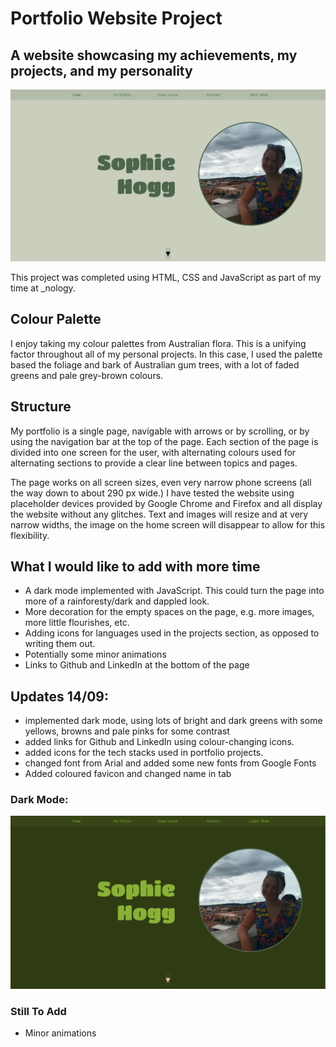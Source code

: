 # Portfolio Website Project

## A website showcasing my achievements, my projects, and my personality

![My portfolio](./images/portfolio.PNG)

This project was completed using HTML, CSS and JavaScript as part of my time at \_nology.

## Colour Palette

I enjoy taking my colour palettes from Australian flora. This is a unifying factor throughout all of my personal projects. In this case, I used the palette based the foliage and bark of Australian gum trees, with a lot of faded greens and pale grey-brown colours.

## Structure

My portfolio is a single page, navigable with arrows or by scrolling, or by using the navigation bar at the top of the page. Each section of the page is divided into one screen for the user, with alternating colours used for alternating sections to provide a clear line between topics and pages.

The page works on all screen sizes, even very narrow phone screens (all the way down to about 290 px wide.)
I have tested the website using placeholder devices provided by Google Chrome and Firefox and all display the website without any glitches. Text and images will resize and at very narrow widths, the image on the home screen will disappear to allow for this flexibility.

## What I would like to add with more time

-   A dark mode implemented with JavaScript. This could turn the page into more of a rainforesty/dark and dappled look.
-   More decoration for the empty spaces on the page, e.g. more images, more little flourishes, etc.
-   Adding icons for languages used in the projects section, as opposed to writing them out.
-   Potentially some minor animations
-   Links to Github and LinkedIn at the bottom of the page

## Updates 14/09:

-   implemented dark mode, using lots of bright and dark greens with some yellows, browns and pale pinks for some contrast
-   added links for Github and LinkedIn using colour-changing icons.
-   added icons for the tech stacks used in portfolio projects.
-   changed font from Arial and added some new fonts from Google Fonts
-   Added coloured favicon and changed name in tab

### Dark Mode:

![My portfolio (dark mode)](./images/portfolio-dark.PNG)

### Still To Add

-   Minor animations

